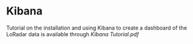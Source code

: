 # Kibana
Tutorial on the installation and using Kibana to create a dashboard of the LoRadar data is available through _Kibana Tutorial.pdf_
